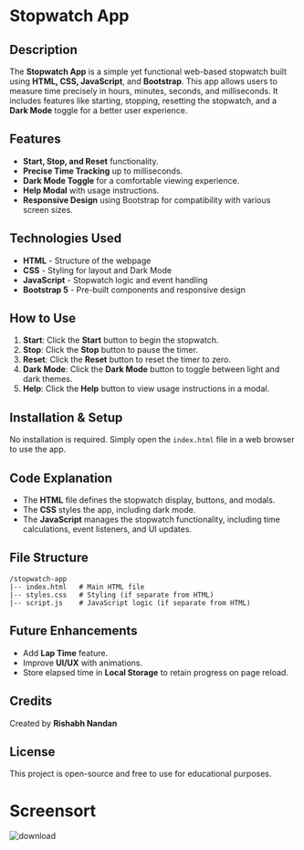 # Stopwatch App

## Description
The **Stopwatch App** is a simple yet functional web-based stopwatch built using **HTML, CSS, JavaScript**, and **Bootstrap**. This app allows users to measure time precisely in hours, minutes, seconds, and milliseconds. It includes features like starting, stopping, resetting the stopwatch, and a **Dark Mode** toggle for a better user experience.

## Features
- **Start, Stop, and Reset** functionality.
- **Precise Time Tracking** up to milliseconds.
- **Dark Mode Toggle** for a comfortable viewing experience.
- **Help Modal** with usage instructions.
- **Responsive Design** using Bootstrap for compatibility with various screen sizes.

## Technologies Used
- **HTML** - Structure of the webpage
- **CSS** - Styling for layout and Dark Mode
- **JavaScript** - Stopwatch logic and event handling
- **Bootstrap 5** - Pre-built components and responsive design

## How to Use
1. **Start**: Click the **Start** button to begin the stopwatch.
2. **Stop**: Click the **Stop** button to pause the timer.
3. **Reset**: Click the **Reset** button to reset the timer to zero.
4. **Dark Mode**: Click the **Dark Mode** button to toggle between light and dark themes.
5. **Help**: Click the **Help** button to view usage instructions in a modal.

## Installation & Setup
No installation is required. Simply open the `index.html` file in a web browser to use the app.

## Code Explanation
- The **HTML** file defines the stopwatch display, buttons, and modals.
- The **CSS** styles the app, including dark mode.
- The **JavaScript** manages the stopwatch functionality, including time calculations, event listeners, and UI updates.

## File Structure
```
/stopwatch-app
|-- index.html   # Main HTML file
|-- styles.css   # Styling (if separate from HTML)
|-- script.js    # JavaScript logic (if separate from HTML)
```

## Future Enhancements
- Add **Lap Time** feature.
- Improve **UI/UX** with animations.
- Store elapsed time in **Local Storage** to retain progress on page reload.

## Credits
Created by **Rishabh Nandan**

## License
This project is open-source and free to use for educational purposes.
# Screensort
![download](https://github.com/user-attachments/assets/d704f532-2289-4261-8d85-a80e23287d3e)
